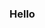 ### Hello

<!-- 
![4rgon4ut's Top Languages](https://github-readme-stats.vercel.app/api/top-langs/?username=4rgon4ut&theme=chartreuse-dark&show_icons=true&hide_border=true&layout=compact)
--!>
